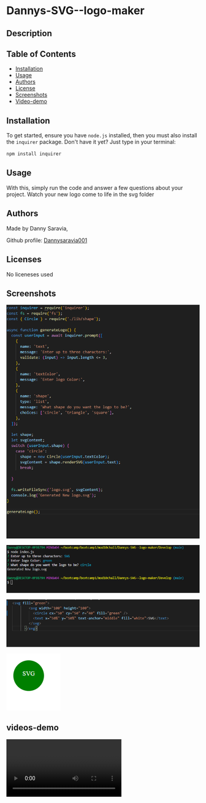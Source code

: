 # Dannys-SVG--logo-maker


## Description


## Table of Contents
- [Installation](#installation)
- [Usage](#usage)
- [Authors](#authors)
- [License](#license)
- [Screenshots](#screenshots)
- [Video-demo](#videos-demo)

## Installation
To get started, ensure you have `node.js` installed, then you must also install the `inquirer` package. Don't have it yet? Just type in your terminal:
```bash
npm install inquirer
```
## Usage

With this, simply run the code and answer a few questions about your project. Watch your new logo come to life in the svg folder

## Authors

Made by Danny Saravia,

Github profile: [Dannysaravia001](https://github.com/Dannysaravia001)

## Licenses
No liceneses used
## Screenshots

![Screenshot4](<./Develop/img/screenshot4.png>)

![Screenshot1](<./Develop/img/screenshot1.png>)

![Screenshot3](<./Develop/img/screenshot3.png>)

![Screenshot2](<./Develop/img/screenshot2.png>)
## videos-demo
![video](./Develop/img/Demo.webm)